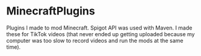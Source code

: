 # MinecraftPlugins
Plugins I made to mod Minecraft. Spigot API was used with Maven. I made these for TikTok videos (that never ended up getting uploaded because my computer was too slow to record videos and run the mods at the same time).

